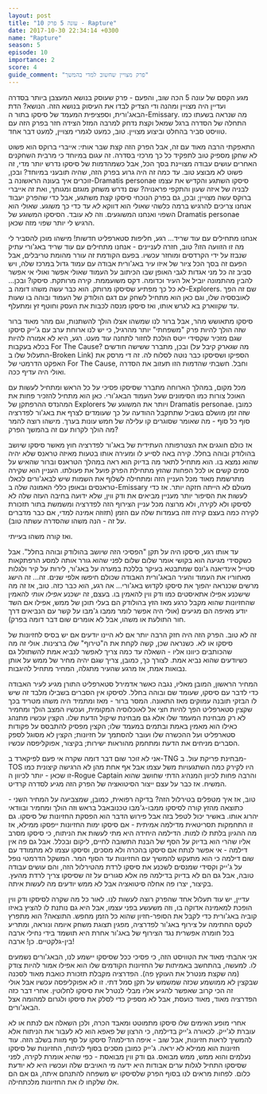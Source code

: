 ```yaml
---
layout: post
title: "עונה 5 פרק 10 - Rapture"
date: 2017-10-30 22:34:14 +0300
name: "Rapture"
season: 5
episode: 10
importance: 2
score: 4
guide_comment: "פרק מצויין שחשוב למדי בהמשך"
---
```


מגע הקסם של עונה 5 הכה שוב, והפעם - פרק שעוסק בנושא המעצבן ביותר בסדרה ועדיין היה מצויין ומהנה ודי הצדיק לבדו את העיסוק בנושא הזה. הנושא? הדת הבאג'ורית, וספציפית המעמד של סיסקו בתור ה-Emissary. מה שנראה בשעתו כמו התחלה של הסדרה ברגל שמאל וקצת נדחק למרבה המזל הצידה חזר בפרק הזה עם טוויסט סביר בהחלט וביצוע מצויין. טוב, כמעט לגמרי מצויין, למעט דבר אחד.

התאפקתי הרבה מאוד עם זה, אבל הפרק הזה קצת שבר אותי: אייברי ברוקס הוא פשוט לא שחקן מספיק טוב לתפקיד כל כך מרכזי בסדרה. זה עגום במיוחד כי מרבית השחקנים האחרים עושים עבודה מצויינת בסך הכל, אבל כשמהדמות של סיסקו נדרש יותר מדי, זה פשוט לא מבוצע טוב. עד כמה זה היה גרוע בפרק הזה, שהיה תובעני במיוחד? ובכן, זוכרים איך בעונה הראשונה ב-Dramatis personae סיסקו השתגע והקדיש את עצמו לבניה של איזה שעון והתקפי פראנויה? שם נדרש משחק מוגזם ומגוחך, ואת זה אייברי ברוקס עשה מצויין; ובכן, גם בפרק הנוכחי סיסקו קצת משתגע, אבל כדי שהפרק יעבוד אנחנו צריכים להרגיש ברמה כלשהי שאולי הוא דווקא *לא* עד כדי כך משוגע. שאולי הוא השפוי ואנחנו המשוגעים. וזה לא עובד. הסיסקו המשוגע של Dramatis personae הרגיש לי יותר שפוי מזה שכאן.

אנחנו מתחילים עם עוד שריד... רגע, חליפות סטארפליט חדשות! מישהו מוכן להסביר לי מה זו הזוועה הזו? טוב, חזרה לעניינים - אנחנו מתחילים עם עוד שריד באג'ורי עתיק שנבזז על ידי הקרדסים ומוחזר עכשיו. בפעם הקודמת זה עורר מהומת טריבלים, אבל הפעם זה בסך הכל ציור של איזו עיר באג'ורית אבודה עם עמוד גדול במרכז שלה, ויש סביב זה כל מני אגדות לגבי האופן שבו הכיתוב על העמוד שאולי אפשר ואולי אי אפשר להבין מהתמונה יוביל אל העיר וכדומה. דקס משועממת. קירה מרותקת. סיסקו? ובכן... לא כל כך מפתיע שסיסקו מרותק. הוא כבר עשה משהו דומה ב-Explorers. שם זה הפך לאובססיה שלו, וגם כאן הוא מתחיל לשחק עם דגם הולודק של העמוד ובוהה בו שעות עד שקווארק בא לגרש אותו, ואז סיסקו מנסה לכבות את העסק וחוטף זץ ומתעלף.

סיסקו מתאושש מהר, אבל ברור לנו שמשהו אצלו הולך להשתנות, וגם מהר מאוד ברור שזה הולך להיות פרק "משפחתי" יותר מהרגיל, כי יש לנו ארוחת ערב עם ג'ייק סיסקו שגם מזכיר שקסידי ייטס הולכת לחזור לתחנה עוד מעט. רגע, היא לא אמורה להיות בכלא בעקבות For The Cause? ובכן, מתברר ששישה חודשים (מה שגארק קיבל על התעלול שלו ב-Broken Link) הספיקו ושסיסקו כבר נוטה לסלוח לה. זה די מרסק את האפקט הדרמטי של For The Cause, וחבל. חשבתי שהדמות הזו תעזוב את הסדרה ואולי היה עדיף ככה.

מכל מקום, במהלך הארוחה מתברר שסיסקו פסיכי על כל הראש ומתחיל לעשות עם האוכל צורות כמו הסימונים שעל העמוד הבאג'ורי. כאן הוא מתחיל להזכיר פחות את המהנדס ההרפתקן של Explorers ויותר את המשוגע של Dramatis personae. כמובן שזה זמן מושלם בשביל שתתקבל ההודעה על כך שעומדים לצרף את באג'ור לפדרציה סוף כל סוף - מה שאומר שסוגרים קו עלילה של חמש עונות בערך. מישהו רוצה להמר מה הולך לקרות עם זה בהמשך הפרק?

אז כולם חוגגים את הצטרפותה העתידית של באג'ור לפדרציה חוץ מאשר סיסקו שיושב בהולודק ובוהה בחלל. קירה באה לסייע לו ומעירה אותו בטעות מאיזה טראנס שלא יהיה שהוא נמצא בו. הוא מתחיל לתאר מה בדיוק הוא ראה במהלך הטראנס וברור שהאיש על סמים קשים או לכל הפחות שהזץ מתחילת הפרק פועל את פעולתו. העניין הוא שקירה מתרשמת מאוד מכל העניין הזה ומתחילה לשלוף את השמות שיש לבאג'ורים לכאלו טראנסים ובאופן כללי האמונה שלה ב-Emissary מעולם לא הייתה חזקה יותר. אז כדי לעשות את הסיפור יותר מעניין מביאים את ודק ווין, שלא ידועה בחיבה העזה שלה לא לסיסקו ולא לקירה, ולא מרוצה מכל עניין הצירוף הזה לפדרציה ומשמשת בתור תזכורת לקירה כמה בעצם קירה זזה בעמדות שלה עם הזמן (תזוזה אמינה למדי, אם כבר מדברים על זה - הנה משהו שהסדרה עשתה טוב).

ואז קורה משהו בעייתי.

עד אותו רגע, סיסקו היה על תקן "הפסיכי הזה שיושב בהולודק ובוהה בחלל". אבל כשקסידי מגיעה הוא בקושי אומר שלום שלום לפני שהוא גורר אותה למסע הרפתקאות סטייל אינדיאנה ג'ונס שמתבטא בעיקר בללכת במערה על באג'ור, לירות על קיר ולגלות מאחוריו את העמוד והעיר הבאג'ורית האבודה שכולם חיפשו אלפי שנים. זה... זה הישג מרשים שכנראה יהפוך את סיסקו לקדוש באג'ורי... אה רגע, הוא כבר כזה. טוב, אז זה מה שישכנע אפילו אתאיסטים כמו ודק ווין להאמין בו. בעצם, זה ישכנע *אפילו אותי* להאמין שהחזיונות שהוא מקבל כרגע מאז הזץ בהולודק הם בעלי תוכן של ממש, אפילו אם השד יודע מאיפה הם מגיעים (אולי היה אפשר לומר ממבו ג'מבו על קשר עם הנביאים דרך חור התולעת או משהו, אבל לא אומרים שום דבר דומה בפרק).

זה לא טוב. הפרק הזה היה חזק הרבה יותר אם לא היינו יודעים אם יש בסיס לחזיונות של סיסקו או לא. כשנראה שכן, קשה לקחת את ה"טירוף" שלו ברצינות. אולי זה מה שהכותבים כיוונו אליו - השאלה עד כמה צריך לאפשר לנביא אמת להשתולל גם כשיודעים שהוא נביא אמת. לצורך כך, כמובן, צריך שגם יהיה מחיר של ממש על אותן נבואות אמת, אז מרגע שהעיר מתגלה, המחיר מתחיל להיגבות.

המחיר הראשון, המובן מאליו, נגבה כאשר אדמירל סטארפליט התורן מגיע לעיר האבודה כדי לדבר עם סיסקו, שעומד שם ובוהה בחלל. לסיסקו אין הסברים בשבילו מלבד זה שיש לו הבזקי תובנה עמוקים מאז התאונה. המסר ברור - מאז ומתמיד היה משהו מטריד בכך שקצין סטארפליט הפך להיות חצי אל לאוכלוסיה המקומית, ועכשיו המצב הולך ומחמיר לא רק מבחינת המעמד שלו אלא גם מבחינת שיקול הדעת שלו. הקצין עכשיו מתנהג כאילו הוא מאמין באמת ובתמים במעמד שלו; הקצין מפסיק להתבסס על פקודות סטארפליט ועל ההכשרה שלו ועובר להסתמך על חזיונות; הקצין לא מסוגל לספק הסברים מניחים את הדעת ומתחמק מהוראות ישירות; בקיצור, אפוקליפסה עכשיו.

אני לא זוכר שום דבר דומה שקרה אי פעם לפיקארד ב-TNG מבחינת פריקת עול. ב-TOS היו לקירק כמה השתגעויות משל עצמו אבל אף אחת מהן לא הרגישה קיצונית כמו זו שכאן - יותר לכיוון ה-Rogue Captain והרבה פחות לכיוון המנהיג הדתי שחושב שהוא המשיח. אז כבר על עצם ייצור הסיטואציה של הפרק הזה מגיע לסדרה קרדיט.

טוב, אז איך מטפלים בטירלול הזה? בדיקה רפואית, כמובן, שמצביעה על המחיר השני - כתוצאה מהזץ קורה לסיסקו ממבו-ג'מבו טכנובאבל בראש וזה הולך ומחמיר ובוודאי יהרוג אותו. באשיר יכול לטפל בזה אבל פירוש הדבר הוא הפסקת החזיונות של סיסקו. גם זו התחמקות תסריטאית מדילמה אמיתית - אם סיסקו ימות החזיונות ייפסקו ממילא, אז מה ההגיון בלתת לו למות. הדילמה היחידה היא מתי לעשות את הניתוח, כי סיסקו מסרב אליו שהרי הוא בדיוק על הסף של הבנת התשובה לחיים, ליקום ובכלל. אבל גם פה אין דילמה - אי אפשר לנתח אם סיסקו בהכרה ולא מסכים, וסיסקו עצמו לא מתמודד עם שום דילמה כי הוא מתעקש להמשיך עם החזיונות עד הסוף המר. המשקל הדרמטי נופל על ג'ייק וקסידי שמנסים לשכנע את סיסקו לרדת מהטירלול הזה, והם עושים עבודה טובה, אבל גם הם לא בדיוק בדילמה פה אלא סגורים על זה שסיסקו צריך לרדת מהעץ. בקיצור, יצרו פה אחלה סיטואציה אבל לא ממש יודעים מה לעשות איתה.

עדיין, יש עוד תעלול אחד שהפרק רוצה לעשות לנו. לאור כל מה שקרה לסיסקו ודק ווין הופכת למאמינה אדוקה בו, וזה משעשע בפני עצמו, אבל היא גם נותנת לו להציץ באיזו קוביה באג'ורית כדי לקבל את הסופר-חזיון שהוא כל הזמן מחפש. התוצאה? הוא מתפרץ לטקס החתימה על צירוף באג'ור לפדרציה, מפגין תצוגת משחק איומה ונוראה, ומתריע בכל חומרה אפשרית נגד הצירוף של באג'ור אחרת היא תושמד בידי נחילי ארבה בין-גלקטיים. כן! ארבה!

אני אהבתי מאוד את הטוויסט הזה, כי פסיכי ככל שסיסקו יישמע לנו, הבאג'ורים נשמעים לו. למעשה, בהתחשב באמיתות של החזיונות הקודמים שלו הוא אפילו אמור להיות צודק (מה שקצת מנטרל את העוקץ פה). הפדרציה מקבלת תזכורת כואבת מאוד לסכנה שבקצין לא ממושמע שכזה שמשמש על תקן סמל דתי. זו לא אפוקליפסה עכשיו אבל אולי זה הכי קרוב שאפשר להגיע אליו מבלי לנטרל את סיסקו לחלוטין. אחרי דבר כזה הפדרציה מאוד, מאוד כועסת, אבל לא מספיק כדי לסלק את סיסקו ולגרום למהומה אצל הבאג'ורים.

אחרי מופע האימים שלו סיסקו מתמוטט ומאבד הכרה, ולכן השאלה אם לנתח או לא עוברת לג'ייק. לכאורה ג'ייק בדילמה, כי הרצון של פאפא הוא לא לעבור את הניתוח אלא להמשיך לראות חזיונות, אבל שוב - איפה הדילמה? סיסקו על סף מוות בשלב הזה. עוד חזיונות הוא ממילא לא יראה. ג'ייק כמובן מסכים בסוף לניתוח, החזיונות של סיסקו נעלמים והוא ממש, ממש מבואס. גם ודק ווין מבואסת - כפי שהיא אומרת לקירה, לפני שסיסקו התחיל לגלות ערים אבודות היא ידעה מי האויבים שלה ועכשיו היא לא יודעת כלום. לפחות מראים לנו בסוף הפרק שלסיסקו יש משפחה להתנחם איתה, גם אם הם אלו שלקחו לו את החזיונות מלכתחילה.